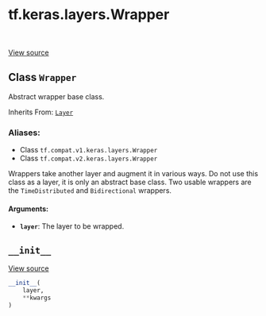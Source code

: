 <div itemscope itemtype="http://developers.google.com/ReferenceObject">
<meta itemprop="name" content="tf.keras.layers.Wrapper" />
<meta itemprop="path" content="Stable" />
<meta itemprop="property" content="__init__"/>
</div>

# tf.keras.layers.Wrapper

<!-- Insert buttons -->

<table class="tfo-notebook-buttons tfo-api" align="left">
</table>

<a target="_blank" href="/code/stable/tensorflow/python/keras/layers/wrappers.py">View source</a>



## Class `Wrapper`

<!-- Start diff -->
Abstract wrapper base class.

Inherits From: [`Layer`](../../../tf/keras/layers/Layer.md)

### Aliases:

* Class `tf.compat.v1.keras.layers.Wrapper`
* Class `tf.compat.v2.keras.layers.Wrapper`


<!-- Placeholder for "Used in" -->

Wrappers take another layer and augment it in various ways.
Do not use this class as a layer, it is only an abstract base class.
Two usable wrappers are the `TimeDistributed` and `Bidirectional` wrappers.

#### Arguments:


* <b>`layer`</b>: The layer to be wrapped.

<h2 id="__init__"><code>__init__</code></h2>

<a target="_blank" href="/code/stable/tensorflow/python/keras/layers/wrappers.py">View source</a>

``` python
__init__(
    layer,
    **kwargs
)
```






